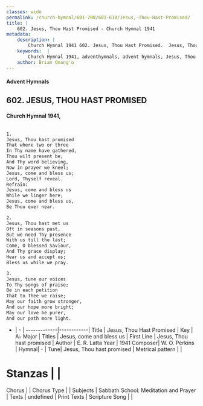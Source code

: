 ```yaml
---
classes: wide
permalink: /church-hymnal/601-700/601-610/Jesus,-Thou-Hast-Promised/
title: |
    602. Jesus, Thou Hast Promised - Church Hymnal 1941
metadata:
    description: |
        Church Hymnal 1941 602. Jesus, Thou Hast Promised.  Jesus, Thou hast promised  That where two or three  In Thy name have gathered,  Thou wilt present be;  And Thy word believing,  Now in prayer we kneel;  Jesus, come and bless us;  Lord, Thyself reveal.  
    keywords:  |
        Church Hymnal 1941, adventhymnals, advent hymnals, Jesus, Thou Hast Promised, Jesus, Thou hast promised. Jesus, come and bless us 
    author: Brian Onang'o
---
```


#### Advent Hymnals
## 602. JESUS, THOU HAST PROMISED
####  Church Hymnal 1941,

```txt

1.
Jesus, Thou hast promised 
That where two or three 
In Thy name have gathered, 
Thou wilt present be; 
And Thy word believing, 
Now in prayer we kneel; 
Jesus, come and bless us; 
Lord, Thyself reveal. 
Refrain:
Jesus, come and bless us 
While we linger here; 
Jesus, come and bless us, 
Be Thou ever near. 

2.
Jesus, Thou hast met us 
Oft in seasons past, 
But we need Thy presence 
With us till the last; 
Come, O blessed Saviour, 
And Thy grace display; 
Hear us and accept us; 
Bless us while we pray. 

3.
Jesus, tune our voices 
To Thy songs of praise; 
Be in each petition 
That to Thee we raise; 
May our faith grow stronger, 
And our hope more bright; 
May our love be purer, 
And our path more light.

```

- |   -  |
-------------|------------|
Title | Jesus, Thou Hast Promised |
Key | A♭ Major |
Titles | Jesus, come and bless us  |
First Line | Jesus, Thou hast promised |
Author | E. R. Latta
Year | 1941
Composer| W. O. Perkins |
Hymnal|  - |
Tune| Jesus, Thou hast promised |
Metrical pattern | |
# Stanzas |  |
Chorus |  |
Chorus Type |  |
Subjects | Sabbath School: Meditation and Prayer |
Texts | undefined |
Print Texts | 
Scripture Song |  |
    
